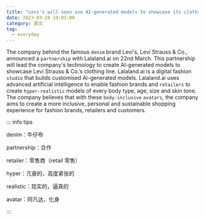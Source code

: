 ```yaml
---
title: "Levi's will soon use AI-generated models to showcase its clothing line"
date: 2023-03-28 19:01:00
category: 英文
tag:
  - everyday
---
```


The company behind the famous `denim` brand Levi's, Levi Strauss & Co., announced a `partnership` with Lalaland.ai on 22nd March. This partnership will lead the company's technology to create AI-generated models to showcase Levi Strauss & Co.’s clothing line. Lalaland.ai is a digital fashion `studio` that builds customised AI-generated models. Lalaland.ai uses advanced artificial intelligence to enable fashion brands and `retailers` to create `hyper-realistic` models of every body type, age, size and skin tone. The company believes that with these `body-inclusive` `avatars`, the company aims to create a more inclusive, personal and sustainable shopping experience for fashion brands, retailers and customers.

::: info tips

denim：牛仔布

partnership：合作

retailer：零售商（retail 零售）

hyper：亢奋的，高度紧张的

realistic：现实的，逼真的

avatar：阿凡达，化身

:::
